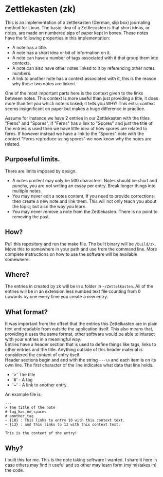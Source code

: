 # Zettlekasten (zk)
This is an implementation of a zettlekasten (German, slip box) journaling method for Linux. The basic idea of a Zettlecasten is that short ideas, or notes, are made on numbered sips of paper kept in boxes. These notes have the following properties in this implementation:

* A note has a title. 
* A note has a short idea or bit of information on it. 
* A note can have a number of tags associated with it that group them into contexts. 
* A note can also have other notes linked to it by referencing other notes numbers. 
* A link to another note has a context associated with it, this is the reason why these two notes are linked. 

One of the most important parts here is the context given to the links between notes. This context is more useful than just providing a title, it does more than tell you which note is linked; it tells you WHY! This extra context seems insignificant on paper but makes a huge difference in practice.  
  
Assume for instance we have 2 entries in our Zettlekasten with the titles "Ferns" and "Spores". If "Ferns" has a link to "Spores" and just the title of the entries is used then we have little idea of how spores are related to ferns. If however instead we have a link to the "Spores" note with the context "Ferns reproduce using spores" we now know why the notes are related.

## Purposeful limits.
There are limits imposed by design.

* A notes content may only be 500 characters. Notes should be short and punchy, you are not writing an essay per entry. Break longer things into multiple notes. 
* You may never edit a notes content, If you need to provide corrections then create a new note and link them. This will not only teach you about the topic; but also the way you learn. 
* You may never remove a note from the Zettlekasten. There is no point to removing the past. 

## How?
Pull this repository and run the make file. The built binary will be ```/build/zk```. Move this to somewhere in your path and use from the command line. More complete instructions on how to use the software will be available somewhere.

## Where?
The entries in created by zk will be in a folder in ```~/Zettelkasten```. All of the entries will be in an extension less numbed text file counting from 0 upwards by one every time  you create a new entry. 

## What format?
It was important from the offset that the entries this Zettelkasten are in plain text and readable from outside the application itself. This also means that, providing it uses the same format, other software would be able to interact with your entries in a meaningful way.  
Entries have a header section that is used to define things like tags, links to other entries and the title. Anything outside of this header material is considered the content of entry itself.  
Header sections begin and end with the string ```---\n``` and each item is on its own line. The first character of the line indicates what data that line holds.

* '>' The title
* '#' - A tag
* '~' - A link to another entry.

An example file is:  
```  
---
> The title of the note
# tag_has_no_spaces
# another_tag
~ {10} : This links to entry 10 with this context text.
~ {13} : and this links to 13 with this context text.
---
This is the content of the entry!
```
 
## Why?
I built this for me. This is the note taking software I wanted. I share it here in case others may find it useful and so other may learn form (my mistakes in) the code.
